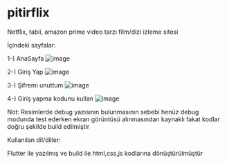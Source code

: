 # pitirflix
Netflix, tabii, amazon prime video tarzı film/dizi izleme sitesi

İçindeki sayfalar:

1-) AnaSayfa
![image](https://github.com/user-attachments/assets/ab5ff9b7-ce14-4241-8038-c8228c7eab46)

2-) Giriş Yap
![image](https://github.com/user-attachments/assets/b91183e2-acee-44a7-891d-df9fa245cd94)

3-) Şifremi unuttum
![image](https://github.com/user-attachments/assets/fc9cb57d-18b9-4cf3-9126-a20fad30987a)

4-) Giriş yapma kodunu kullan
![image](https://github.com/user-attachments/assets/815eccb8-1e3f-4a48-bb3e-c4acce5ca54f)

Not: Resimlerde debug yazısının bulunmasının sebebi henüz debug modunda test ederken ekran görüntüsü alınmasından kaynaklı
fakat kodlar doğru şekilde build edilmiştir

Kullanılan dil/diller:

Flutter ile yazılmış ve build ile html,css,js kodlarına dönüştürülmüştür
